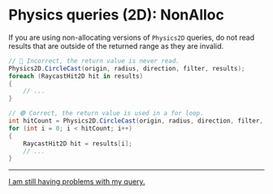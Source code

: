 # Physics queries (2D): NonAlloc

If you are using non-allocating versions of `Physics2D` queries, do not read results that are outside of the returned range as they are invalid.

```csharp    
// 🔴 Incorrect, the return value is never read.
Physics2D.CircleCast(origin, radius, direction, filter, results);
foreach (RaycastHit2D hit in results)
{
    // ...    
}

// 🟢 Correct, the return value is used in a for loop.
int hitCount = Physics2D.CircleCast(origin, radius, direction, filter, results);
for (int i = 0; i < hitCount; i++)
{
    RaycastHit2D hit = results[i];
    // ...    
}
```

---

[I am still having problems with my query.](Visual%20Debugging%202D.md)
